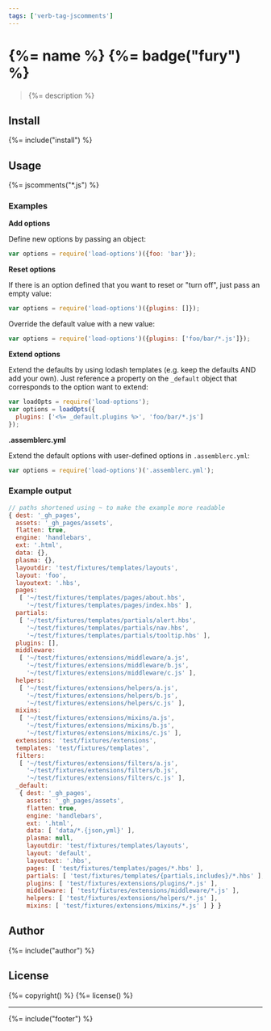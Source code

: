 ```yaml
---
tags: ['verb-tag-jscomments']
---
```

# {%= name %} {%= badge("fury") %}

> {%= description %}

## Install
{%= include("install") %}

## Usage
{%= jscomments("*.js") %}


### Examples

**Add options**

Define new options by passing an object:

```js
var options = require('load-options')({foo: 'bar'});
```

**Reset options**

If there is an option defined that you want to reset or "turn off", just pass an empty value:

```js
var options = require('load-options')({plugins: []});
```

Override the default value with a new value:

```js
var options = require('load-options')({plugins: ['foo/bar/*.js']});
```

**Extend options**

Extend the defaults by using lodash templates (e.g. keep the defaults AND add your own). Just reference a property on the `_default` object that corresponds to the option want to extend:

```js
var loadOpts = require('load-options');
var options = loadOpts({
  plugins: ['<%= _default.plugins %>', 'foo/bar/*.js']
});
```

**.assemblerc.yml**

Extend the default options with user-defined options in `.assemblerc.yml`:

```js
var options = require('load-options')('.assemblerc.yml');
```


### Example output

```js
// paths shortened using ~ to make the example more readable
{ dest: '_gh_pages',
  assets: '_gh_pages/assets',
  flatten: true,
  engine: 'handlebars',
  ext: '.html',
  data: {},
  plasma: {},
  layoutdir: 'test/fixtures/templates/layouts',
  layout: 'foo',
  layoutext: '.hbs',
  pages:
   [ '~/test/fixtures/templates/pages/about.hbs',
     '~/test/fixtures/templates/pages/index.hbs' ],
  partials:
   [ '~/test/fixtures/templates/partials/alert.hbs',
     '~/test/fixtures/templates/partials/nav.hbs',
     '~/test/fixtures/templates/partials/tooltip.hbs' ],
  plugins: [],
  middleware:
   [ '~/test/fixtures/extensions/middleware/a.js',
     '~/test/fixtures/extensions/middleware/b.js',
     '~/test/fixtures/extensions/middleware/c.js' ],
  helpers:
   [ '~/test/fixtures/extensions/helpers/a.js',
     '~/test/fixtures/extensions/helpers/b.js',
     '~/test/fixtures/extensions/helpers/c.js' ],
  mixins:
   [ '~/test/fixtures/extensions/mixins/a.js',
     '~/test/fixtures/extensions/mixins/b.js',
     '~/test/fixtures/extensions/mixins/c.js' ],
  extensions: 'test/fixtures/extensions',
  templates: 'test/fixtures/templates',
  filters:
   [ '~/test/fixtures/extensions/filters/a.js',
     '~/test/fixtures/extensions/filters/b.js',
     '~/test/fixtures/extensions/filters/c.js' ],
  _default:
   { dest: '_gh_pages',
     assets: '_gh_pages/assets',
     flatten: true,
     engine: 'handlebars',
     ext: '.html',
     data: [ 'data/*.{json,yml}' ],
     plasma: null,
     layoutdir: 'test/fixtures/templates/layouts',
     layout: 'default',
     layoutext: '.hbs',
     pages: [ 'test/fixtures/templates/pages/*.hbs' ],
     partials: [ 'test/fixtures/templates/{partials,includes}/*.hbs' ],
     plugins: [ 'test/fixtures/extensions/plugins/*.js' ],
     middleware: [ 'test/fixtures/extensions/middleware/*.js' ],
     helpers: [ 'test/fixtures/extensions/helpers/*.js' ],
     mixins: [ 'test/fixtures/extensions/mixins/*.js' ] } }
```

## Author
{%= include("author") %}

## License
{%= copyright() %}
{%= license() %}

***

{%= include("footer") %}